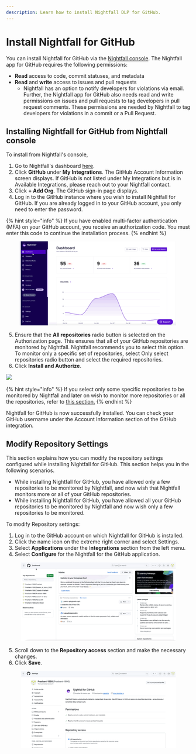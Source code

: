```yaml
---
description: Learn how to install Nightfall DLP for GitHub.
---
```


# Install Nightfall for GitHub

You can install Nightfall for GitHub via the [Nightfall console](installation.md#installing-nightfall-for-github-from-nightfall-console). The Nightfall app for GitHub requires the following permissions:

* **Read** access to code, commit statuses, and metadata
* **Read** and **write** access to issues and pull requests
  * Nightfall has an option to notify developers for violations via email. Further, the Nightfall app for GitHub also needs read and write permissions on issues and pull requests to tag developers in pull request comments. These permissions are needed by Nightfall to tag developers for violations in a commit or a Pull Request.&#x20;

## Installing Nightfall for GitHub from Nightfall console

To install from Nightfall's console,

1. Go to Nightfall's dashboard [here](https://app.nightfall.ai/dashboard).
2. Click **GitHub** under **My Integrations**. The GitHub Account Information screen displays. If GitHub is not listed under My Integrations but is in Available Integrations, please reach out to your Nightfall contact.&#x20;
3. Click **+ Add Org**. The GitHub sign-in page displays.
4. Log in to the GitHub instance where you wish to install Nightfall for GitHub. If you are already logged in to your GitHub account, you only need to enter the password.

{% hint style="info" %}
If you have enabled multi-factor authentication (MFA) on your GitHub account, you receive an authorization code. You must enter this code to continue the installation process.
{% endhint %}



<div data-full-width="true"><figure><img src="../../.gitbook/assets/GIF Recording 2023-10-30 at 3.24.25 PM.gif" alt=""><figcaption></figcaption></figure></div>

5. Ensure that the **All repositories** radio button is selected on the Authorization page. This ensures that all of your GitHub repositories are monitored by Nightfall. Nightfall recommends you to select this option. To monitor only a specific set of repositories, select Only select repositories radio button and select the required repositories.
6. Click **Install and Authorize**.

![](<../../.gitbook/assets/Screenshot 2023-10-30 at 3.25.48 PM.png>)

{% hint style="info" %}
If you select only some specific repositories to be monitored by Nightfall and later on wish to monitor more repositories or all the repositories, refer to [this section.](installation.md#add-multiple-repositories)&#x20;
{% endhint %}

Nightfall for GitHub is now successfully installed. You can check your GitHub username under the Account Information section of the GitHub integration.&#x20;

## Modify Repository Settings

This section explains how you can modify the repository settings configured while installing Nightfall for GitHub. This section helps you in the following scenarios.

* While installing Nightfall for GitHub, you have allowed only a few repositories to be monitored by Nightfall, and now wish that Nightfall monitors more or all of your GitHub repositories.
* While installing Nightfall for GitHub, you have allowed all your GitHub repositories to be monitored by Nightfall and now wish only a few repositories to be monitored.

To modify Repository settings:

1. Log in to the GitHub account on which Nightfall for GitHub is installed.&#x20;
2. Click the name icon on the extreme right corner and select Settings.
3. Select **Applications** under the I**ntegrations** section from the left menu.
4. Select **Configure** for the Nightfall for the GitHub application.&#x20;

<div data-full-width="true"><figure><img src="../../.gitbook/assets/GIF Recording 2023-10-30 at 3.54.22 PM.gif" alt=""><figcaption></figcaption></figure></div>

5. Scroll down to the **Repository access** section and make the necessary changes.&#x20;
6. Click **Save**.

<figure><img src="../../.gitbook/assets/GIF Recording 2023-10-30 at 3.56.24 PM.gif" alt=""><figcaption></figcaption></figure>

##



